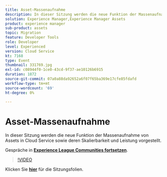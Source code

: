 ```yaml
---
title: Asset-Massenaufnahme
description: In dieser Sitzung werden die neue Funktion der Massenaufnahme von Assets in Cloud Service und ihre Skalierbarkeit und Leistung vorgestellt. Diese Sitzung wurde im Rahmen des Adobe Developers Live-Inhaltsereignisses durchgeführt.
solution: Experience Manager,Experience Manager Assets
product: experience manager
sub-product: assets
topic: Migration
feature: Developer Tools
role: Developer
level: Experienced
version: Cloud Service
kt: 7168
type: Event
thumbnail: 331769.jpg
exl-id: c08944f0-1ce0-43cd-9f37-ae10126b6915
duration: 1872
source-git-commit: 07a0a88da92652a6f07f65ba369e17cfe85fdafd
workflow-type: tm+mt
source-wordcount: '69'
ht-degree: 0%

---
```


# Asset-Massenaufnahme

In dieser Sitzung werden die neue Funktion der Massenaufnahme von Assets in Cloud Service sowie deren Skalierbarkeit und Leistung vorgestellt.

Gespräche in **[Experience League Communities fortsetzen](https://adobe.ly/36Yd3v6)**.

>[!VIDEO](https://video.tv.adobe.com/v/331769/?quality=12&learn=on&hidetitle=true)

Klicken Sie **[hier](/help/adobe-developers-live/assets/asset-bulk-ingestion.pdf)** für die Sitzungsfolien.
